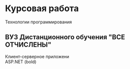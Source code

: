 # Курсовая работа 
Технологии программирования
## ВУЗ Дистанционного обучения "ВСЕ ОТЧИСЛЕНЫ"
Клиент-серверное приложени  
ASP.NET (bold)
